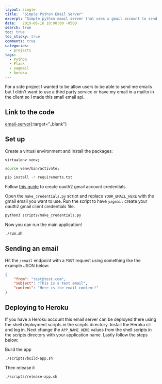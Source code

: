 ```yaml
---
layout: single
title:  "Simple Python Email Server"
excerpt: "Simple python email server that uses a gmail account to send emails"
date:   2019-06-18 10:00:00 -0500
search: true
toc: true
toc_sticky: true
comments: true
categories:
  - projects
tags:
  - Python
  - Flask
  - yagmail
  - heroku
---
```


For a side project I wanted to be allow users to be able to send me emails but I didn't want to use a third party service or have my email in a mailto in the client so I made this small email api.

## Link to the code

[email-server](https://github.com/scott-mcnulty/email-server){:target="_blank"}

## Set up

Create a virtual environment and install the packages:

```sh
virtualenv venv;

source venv/bin/activate;

pip install -r requirements.txt
```

Follow [this guide](https://blog.macuyiko.com/post/2016/how-to-send-html-mails-with-oauth2-and-gmail-in-python.html) to create oauth2 gmail account credentials.

Open the  `make_credentials.py` script and replace `YOUR_EMAIL_HERE` with the gmail email you want to use. Run the script to have `yagmail` create your oauth2 gmail client credentials file.

```sh
python3 scripts/make_credentials.py
```

Now you can run the main application!

```sh
./run.sh
```

## Sending an email

Hit the `/email` endpoint with a `POST` request using something like the example JSON below:

```json
{
    "from": "test@test.com",
    "subject": "This is a test email",
    "content": "Here is the email content!"
}
```

## Deploying to Heroku

If you have a Heroku account this email server can be deployed there using the shell deployment scripts in the scripts directory. Install the Heroku cli and log in. Next change the `APP_NAME_HERE` values from the shell scripts in the scripts directory with your application name. Lastly follow the steps below:

Build the app

```sh
./scripts/build-app.sh
```

Then release it

```sh
./scripts/release-app.sh
```

